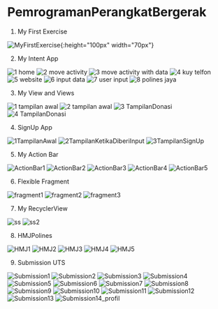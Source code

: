 # PemrogramanPerangkatBergerak
1. My First Exercise

![MyFirstExercise](https://user-images.githubusercontent.com/54837910/68644141-aad29b00-0546-11ea-8779-6dd8572dcfae.png){:height="100px" width="70px"}

2. My Intent App

![1 home](https://user-images.githubusercontent.com/54837910/68644148-af974f00-0546-11ea-81af-b5c2efa78138.jpeg)
![2 move activity](https://user-images.githubusercontent.com/54837910/68644150-b1611280-0546-11ea-9b0a-1de304603b6f.jpeg)
![3 move activity with data](https://user-images.githubusercontent.com/54837910/68644156-b3c36c80-0546-11ea-8f59-f7cb5ce2e4f2.jpeg)
![4 kuy telfon](https://user-images.githubusercontent.com/54837910/68644160-b625c680-0546-11ea-8303-6272ed477056.jpeg)
![5 website](https://user-images.githubusercontent.com/54837910/68644163-b8882080-0546-11ea-813a-c438971d579c.jpeg)
![6 input data](https://user-images.githubusercontent.com/54837910/68644170-bcb43e00-0546-11ea-9e1e-036c3fd9b485.jpeg)
![7 user input](https://user-images.githubusercontent.com/54837910/68644172-be7e0180-0546-11ea-9eab-be6b16a80545.jpeg)
![8 polines jaya](https://user-images.githubusercontent.com/54837910/68644175-c047c500-0546-11ea-90c7-9a513b69ce1a.jpeg)

3. My View and Views

![1 tampilan awal](https://user-images.githubusercontent.com/54837910/68644182-c6d63c80-0546-11ea-8236-6e22b56612b2.jpeg)
![2 tampilan awal](https://user-images.githubusercontent.com/54837910/68644185-c9d12d00-0546-11ea-9f86-a6e9df073841.jpeg)
![3 TampilanDonasi](https://user-images.githubusercontent.com/54837910/68644189-cc338700-0546-11ea-889e-a1d58cd3d4dd.jpeg)
![4 TampilanDonasi](https://user-images.githubusercontent.com/54837910/68644191-cd64b400-0546-11ea-9065-ccf30d4b9205.jpeg)

4. SignUp App

![1TampilanAwal](https://user-images.githubusercontent.com/54837910/68644202-d35a9500-0546-11ea-970f-b89f780e02ec.jpeg)
![2TampilanKetikaDiberiInput](https://user-images.githubusercontent.com/54837910/68644205-d5245880-0546-11ea-8dde-0d8c4e1cbe6f.jpeg)
![3TampilanSignUp](https://user-images.githubusercontent.com/54837910/68644210-d6ee1c00-0546-11ea-8991-b4774b93863c.jpeg)

5. My Action Bar

![ActionBar1](https://user-images.githubusercontent.com/54837910/68644218-e1101a80-0546-11ea-8731-59e38e432822.jpeg)
![ActionBar2](https://user-images.githubusercontent.com/54837910/68644220-e2d9de00-0546-11ea-9199-aadebe8e1594.jpeg)
![ActionBar3](https://user-images.githubusercontent.com/54837910/68644222-e53c3800-0546-11ea-8f3c-68180cd788b1.jpeg)
![ActionBar4](https://user-images.githubusercontent.com/54837910/68644227-e8cfbf00-0546-11ea-898b-7a5d008d8f8e.jpeg)
![ActionBar5](https://user-images.githubusercontent.com/54837910/68644230-ea998280-0546-11ea-88e0-7e3e4ee93b6e.jpeg)

6. Flexible Fragment

![fragment1](https://user-images.githubusercontent.com/54837910/68644242-f2592700-0546-11ea-8c6a-6d46a9a0dae5.jpeg)
![fragment2](https://user-images.githubusercontent.com/54837910/68644244-f4bb8100-0546-11ea-8dfc-1467949f35de.jpeg)
![fragment3](https://user-images.githubusercontent.com/54837910/68644250-f71ddb00-0546-11ea-9bef-e7bfe7e57741.jpeg)

7. My RecyclerView

![ss](https://user-images.githubusercontent.com/54837910/68644383-685d8e00-0547-11ea-9246-79a17565788f.jpeg)
![ss2](https://user-images.githubusercontent.com/54837910/68644393-6e536f00-0547-11ea-9ebd-d8aa1c5765f1.jpeg)

8. HMJPolines

![HMJ1](https://user-images.githubusercontent.com/54837910/68644258-fd13bc00-0546-11ea-8f83-4681272228df.jpeg)
![HMJ2](https://user-images.githubusercontent.com/54837910/68644260-fedd7f80-0546-11ea-85e2-0816c34c7b1b.jpeg)
![HMJ3](https://user-images.githubusercontent.com/54837910/68644272-10bf2280-0547-11ea-920b-404833cab727.jpeg)
![HMJ4](https://user-images.githubusercontent.com/54837910/68644278-13ba1300-0547-11ea-8118-08e97ea914bb.jpeg)
![HMJ5](https://user-images.githubusercontent.com/54837910/68644283-174d9a00-0547-11ea-837f-ce80f1ea598a.jpeg)

9. Submission UTS 

![Submission1](https://user-images.githubusercontent.com/54837910/68644293-1d437b00-0547-11ea-852c-248dd3667ef9.jpeg)
![Submission2](https://user-images.githubusercontent.com/54837910/68644300-216f9880-0547-11ea-95e1-fc0ee11791c9.jpeg)
![Submission3](https://user-images.githubusercontent.com/54837910/68644302-23d1f280-0547-11ea-95c1-0a5cdd038af7.jpeg)
![Submission4](https://user-images.githubusercontent.com/54837910/68644307-27657980-0547-11ea-91ab-7693c1350909.jpeg)
![Submission5](https://user-images.githubusercontent.com/54837910/68644312-2b919700-0547-11ea-88a9-44e751be5d86.jpeg)
![Submission6](https://user-images.githubusercontent.com/54837910/68644315-2df3f100-0547-11ea-88d0-6ecf7aebc561.jpeg)
![Submission7](https://user-images.githubusercontent.com/54837910/68644317-30eee180-0547-11ea-9741-40f1ea1db7eb.jpeg)
![Submission8](https://user-images.githubusercontent.com/54837910/68644321-34826880-0547-11ea-8323-4016f0e9fd4e.jpeg)
![Submission9](https://user-images.githubusercontent.com/54837910/68644326-36e4c280-0547-11ea-9128-50201d2cb64f.jpeg)
![Submission10](https://user-images.githubusercontent.com/54837910/68644339-4401b180-0547-11ea-8e15-2c5d7401a43a.jpeg)
![Submission11](https://user-images.githubusercontent.com/54837910/68644345-48c66580-0547-11ea-8bd2-3c3b0c4a557c.jpeg)
![Submission12](https://user-images.githubusercontent.com/54837910/68644350-4bc15600-0547-11ea-82b9-d3aa85ca874e.jpeg)
![Submission13](https://user-images.githubusercontent.com/54837910/68644354-4e23b000-0547-11ea-98ea-c5513ed58a6d.jpeg)
![Submission14_profil](https://user-images.githubusercontent.com/54837910/68644355-50860a00-0547-11ea-9586-f4f9b240c0a5.jpeg)
